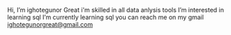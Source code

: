 Hi,  I’m ighotegunor Great i'm skilled in all data anlysis tools
I’m interested in learning sql
I’m currently learning sql
you can reach me on my gmail
ighotegunorgreat@gmail.com

<!---
marker57/marker57 is a ✨ special ✨ repository because its `README.md` (this file) appears on your GitHub profile.
You can click the Preview link to take a look at your changes.
--->
